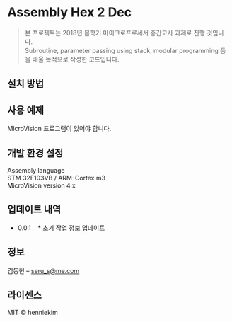 # Assembly Hex 2 Dec 
> 본 프로젝트는 2018년 봄학기 마이크로프로세서 중간고사 과제로 진행 것입니다.  
> Subroutine, parameter passing using stack, modular programming 등을 배울 목적으로 작성한 코드입니다.

## 설치 방법

## 사용 예제
MicroVision 프로그램이 있어야 합니다.

## 개발 환경 설정
Assembly language  
STM 32F103VB / ARM-Cortex m3  
MicroVision version 4.x  
 
## 업데이트 내역

* 0.0.1
    * 초기 작업 정보 업데이트
 
## 정보

김동현 – seru_s@me.com

## 라이센스
MIT © henniekim

<!-- Markdown link & img dfn's -->
[npm-image]: https://img.shields.io/npm/v/datadog-metrics.svg?style=flat-square
[npm-url]: https://npmjs.org/package/datadog-metrics
[npm-downloads]: https://img.shields.io/npm/dm/datadog-metrics.svg?style=flat-square
[travis-image]: https://img.shields.io/travis/dbader/node-datadog-metrics/master.svg?style=flat-square
[travis-url]: https://travis-ci.org/dbader/node-datadog-metrics
[wiki]: https://github.com/yourname/yourproject/wiki
